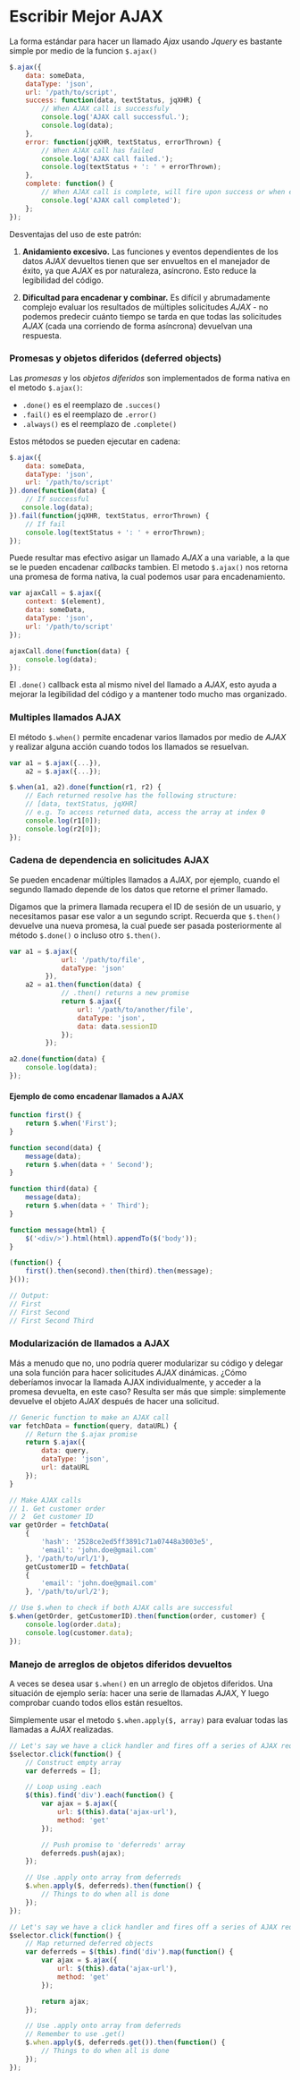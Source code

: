 # Escribir Mejor AJAX

La forma estándar para hacer un llamado _Ajax_ usando _Jquery_ es bastante simple
por medio de la funcion `$.ajax()`

```js
$.ajax({
    data: someData,
    dataType: 'json',
    url: '/path/to/script',
    success: function(data, textStatus, jqXHR) {
        // When AJAX call is successfuly
        console.log('AJAX call successful.');
        console.log(data);
    },
    error: function(jqXHR, textStatus, errorThrown) {
        // When AJAX call has failed
        console.log('AJAX call failed.');
        console.log(textStatus + ': ' + errorThrown);
    },
    complete: function() {
        // When AJAX call is complete, will fire upon success or when error is thrown
        console.log('AJAX call completed');
    };
});
```

Desventajas del uso de este patrón:

1. **Anidamiento excesivo.** Las funciones y eventos dependientes de los datos
_AJAX_ devueltos tienen que ser envueltos en el manejador de éxito, ya que _AJAX_
es por naturaleza, asíncrono. Esto reduce la legibilidad del código.

2. **Dificultad para encadenar y combinar.** Es difícil y abrumadamente complejo
evaluar los resultados de múltiples solicitudes _AJAX_ - no podemos predecir
cuánto tiempo se tarda en que todas las solicitudes _AJAX_ (cada una corriendo
de forma asíncrona) devuelvan una respuesta.

### Promesas y objetos diferidos (deferred objects)

Las _promesas_ y los _objetos diferidos_ son implementados de forma nativa
en el metodo `$.ajax()`:

* `.done()` es el reemplazo de `.succes()`
* `.fail()` es el reemplazo de `.error()`
* `.always()` es el reemplazo de `.complete()`

Estos métodos se pueden ejecutar en cadena:

```js
$.ajax({
    data: someData,
    dataType: 'json',
    url: '/path/to/script'
}).done(function(data) {
    // If successful
   console.log(data);
}).fail(function(jqXHR, textStatus, errorThrown) {
    // If fail
    console.log(textStatus + ': ' + errorThrown);
});
```

Puede resultar mas efectivo asigar un llamado _AJAX_ a una variable, a la que se
le pueden encadenar _callbacks_ tambien. El metodo `$.ajax()` nos retorna una
promesa de forma nativa, la cual podemos usar para encadenamiento.

```js
var ajaxCall = $.ajax({
    context: $(element),
    data: someData,
    dataType: 'json',
    url: '/path/to/script'
});

ajaxCall.done(function(data) {
    console.log(data);
});
```

El `.done()` callback esta al mismo nivel del llamado a _AJAX_, esto ayuda a
mejorar la legibilidad del código y a mantener todo mucho mas organizado.

### Multiples llamados AJAX

El método `$.when()` permite encadenar varios llamados por medio de _AJAX_ y
realizar alguna acción cuando todos los llamados se resuelvan.

```js
var a1 = $.ajax({...}),
    a2 = $.ajax({...});

$.when(a1, a2).done(function(r1, r2) {
    // Each returned resolve has the following structure:
    // [data, textStatus, jqXHR]
    // e.g. To access returned data, access the array at index 0
    console.log(r1[0]);
    console.log(r2[0]);
});
```

### Cadena de dependencia en solicitudes AJAX

Se pueden encadenar múltiples llamados a _AJAX_, por ejemplo, cuando el segundo
llamado depende de los datos que retorne el primer llamado.

Digamos que la primera llamada recupera el ID de sesión de un usuario, y
necesitamos pasar ese valor a un segundo script. Recuerda que `$.then()`
devuelve una nueva promesa, la cual puede ser pasada posteriormente al método
`$.done()` o incluso otro `$.then()`.

```js
var a1 = $.ajax({
             url: '/path/to/file',
             dataType: 'json'
         }),
    a2 = a1.then(function(data) {
             // .then() returns a new promise
             return $.ajax({
                 url: '/path/to/another/file',
                 dataType: 'json',
                 data: data.sessionID
             });
         });

a2.done(function(data) {
    console.log(data);
});
```

#### Ejemplo de como encadenar llamados a AJAX

```js
function first() {
    return $.when('First');
}

function second(data) {
    message(data);
    return $.when(data + ' Second');
}

function third(data) {
    message(data);
    return $.when(data + ' Third');
}

function message(html) {
    $('<div/>').html(html).appendTo($('body'));
}

(function() {
    first().then(second).then(third).then(message);
}());

// Output:
// First
// First Second
// First Second Third
```
### Modularización de llamados a AJAX

Más a menudo que no, uno podría querer modularizar su código y delegar una sola
función para hacer solicitudes _AJAX_ dinámicas. ¿Cómo deberíamos invocar la
llamada AJAX individualmente, y acceder a la promesa devuelta, en este caso?
Resulta ser más que simple: simplemente devuelve el objeto _AJAX_ después de
hacer una solicitud.

```js
// Generic function to make an AJAX call
var fetchData = function(query, dataURL) {
    // Return the $.ajax promise
    return $.ajax({
        data: query,
        dataType: 'json',
        url: dataURL
    });
}

// Make AJAX calls
// 1. Get customer order
// 2  Get customer ID
var getOrder = fetchData(
    {
        'hash': '2528ce2ed5ff3891c71a07448a3003e5',
        'email': 'john.doe@gmail.com'
    }, '/path/to/url/1'),
    getCustomerID = fetchData(
    {
        'email': 'john.doe@gmail.com'
    }, '/path/to/url/2');

// Use $.when to check if both AJAX calls are successful
$.when(getOrder, getCustomerID).then(function(order, customer) {
    console.log(order.data);
    console.log(customer.data);
});
```

### Manejo de arreglos de objetos diferidos devueltos

A veces se desea usar `$.when()` en un arreglo de objetos diferidos. Una
situación de ejemplo sería: hacer una serie de llamadas _AJAX_, Y luego comprobar
cuando todos ellos están resueltos.

Simplemente usar el metodo `$.when.apply($, array)` para evaluar todas las llamadas
a _AJAX_ realizadas.

```js
// Let's say we have a click handler and fires off a series of AJAX request
$selector.click(function() {
    // Construct empty array
    var deferreds = [];

    // Loop using .each
    $(this).find('div').each(function() {
        var ajax = $.ajax({
            url: $(this).data('ajax-url'),
            method: 'get'
        });

        // Push promise to 'deferreds' array
        deferreds.push(ajax);
    });

    // Use .apply onto array from deferreds
    $.when.apply($, deferreds).then(function() {
        // Things to do when all is done
    });
});
```

```js
// Let's say we have a click handler and fires off a series of AJAX request
$selector.click(function() {
    // Map returned deferred objects
    var deferreds = $(this).find('div').map(function() {
        var ajax = $.ajax({
            url: $(this).data('ajax-url'),
            method: 'get'
        });

        return ajax;
    });

    // Use .apply onto array from deferreds
    // Remember to use .get()
    $.when.apply($, deferreds.get()).then(function() {
        // Things to do when all is done
    });
});
```
